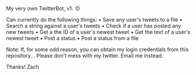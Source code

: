 My very own TwitterBot, v1. :D

Can currently do the following things:
• Save any user's tweets to a file
• Search a string against a user's tweets
• Check if a user has posted any new tweets
• Get a the ID of a user's newest tweet
• Get the text of a user's newest tweet
• Post a status
• Post a status from a file

Note: If, for some odd reason, you can obtain my login credentials from this repository...
Please don't mess with my twitter. Email me instead.

Thanks!
Zach
